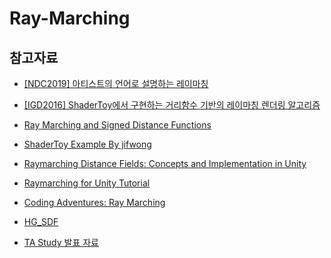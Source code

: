 # Ray-Marching

## 참고자료

- [[NDC2019] 아티스트의 언어로 설명하는 레이마칭](https://youtu.be/j-SOCQfzZ9Y)

- [[IGD2016] ShaderToy에서 구현하는 거리함수 기반의 레이마칭 렌더링 알고리즘](https://youtu.be/_udLId-SEyo)

- [Ray Marching and Signed Distance Functions](http://jamie-wong.com/2016/07/15/ray-marching-signed-distance-functions/)

- [ShaderToy Example By jifwong](https://www.shadertoy.com/user/jlfwong)

- [Raymarching Distance Fields: Concepts and Implementation in Unity](https://flafla2.github.io/2016/10/01/raymarching.html)

- [Raymarching for Unity Tutorial](https://dev.to/javiersalcedopuyo/ray-marching-in-unity-2kno)

- [Coding Adventures: Ray Marching](https://youtu.be/Cp5WWtMoeKg)

- [HG_SDF](http://mercury.sexy/hg_sdf/)

- [TA Study 발표 자료](https://github.com/minuJeong/TA_Network_Raymarch_Presentation)

  